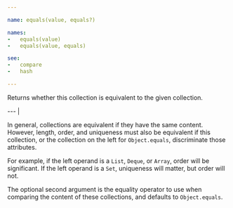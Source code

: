 ```yaml
---

name: equals(value, equals?)

names:
-   equals(value)
-   equals(value, equals)

see:
-   compare
-   hash

---
```


Returns whether this collection is equivalent to the given collection.

--- |

In general, collections are equivalent if they have the same content.
However, length, order, and uniqueness must also be equivalent if this collection,
or the collection on the left for `Object.equals`, discriminate those
attributes.

For example, if the left operand is a `List`, `Deque`, or `Array`, order will be
significant.
If the left operand is a `Set`, uniqueness will matter, but order will not.

The optional second argument is the equality operator to use when comparing the
content of these collections, and defaults to `Object.equals`.

